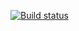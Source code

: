 [![Build status](https://ci.appveyor.com/api/projects/status/rs3u8u5l12iu3ibd?svg=true)](https://ci.appveyor.com/project/marinagagarina/pageobject)



